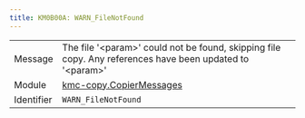 ```yaml
---
title: KM0B00A: WARN_FileNotFound
---
```


|            |           |
|------------|---------- |
| Message    | The file '&lt;param&gt;' could not be found, skipping file copy\. Any references have been updated to '&lt;param&gt;' |
| Module     | [kmc-copy.CopierMessages](kmc-copy.copiermessages) |
| Identifier | `WARN_FileNotFound` |



